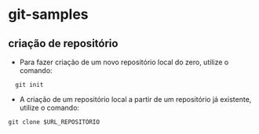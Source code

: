 # git-samples

## criação de repositório
- Para fazer criação de um novo repositório local do zero, utilize o comando:
```
  git init
```
- A criação de um repositório local a partir de um repositório já existente, utilize o comando:
```
git clone $URL_REPOSITÓRIO
```
